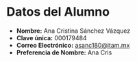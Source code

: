 # Datos del Alumno
- **Nombre:** Ana Cristina Sánchez Vázquez
- **Clave única:** 000179484
- **Correo Electrónico:** asanc180@itam.mx
- **Preferencia de Nombre:** Ana Cris
